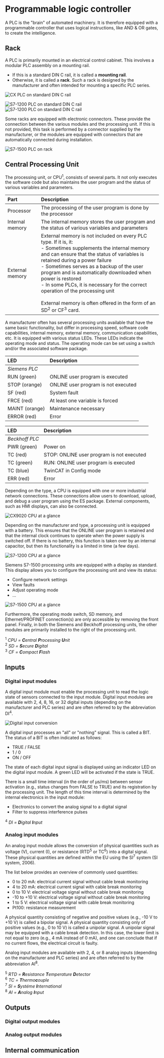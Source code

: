 # Programmable logic controller

A PLC is the "brain" of automated machinery. It is therefore equipped with a programmable controller that uses logical instructions, like AND & OR gates, to create the intelligence.

## Rack

A PLC is primarily mounted in an electrical control cabinet. This involves a modular PLC assembly on a mounting rail.
- If this is a standard DIN C rail, it is called a **mounting rail**.
- Otherwise, it is called a **rack**. Such a rack is designed by the manufacturer and often intended for mounting a specific PLC series.


![CX PLC on standard DIN C rail](/images/CX_on_rail.png "CX PLC on standard DIN C rail, ©2020 Beckhoff")

![S7-1200 PLC on standard DIN C rail](/images/S7_1200_on_rail.png "S7-1200 PLC on standard DIN C rail, ©2020 Siemens") ![S7-1200 PLC on standard DIN C rail](/images/S7_1200_on_rail_bottom.png "S7-1200 PLC on standard DIN C rail, ©2020 Siemens")

Some racks are equipped with electronic connectors. These provide the connection between the various modules and the processing unit. If this is not provided, this task is performed by a connector supplied by the manufacturer, or the modules are equipped with connectors that are automatically connected during installation.

![S7-1500 PLC on rack](/images/S7_1500_on_rack.png "S7-1500 PLC on rack, ©2020 Siemens")

## Central Processing Unit

The processing unit, or CPU<sup>1</sup>, consists of several parts. It not only executes the software code but also maintains the user program and the status of various variables and parameters.

| Part | Description |
| :--- | :--- |
| Processor | The processing of the user program is done by the processor |
| Internal memory | The internal memory stores the user program and the status of various variables and parameters |
| External memory | External memory is not included on every PLC type. If it is, it: <br> - Sometimes supplements the internal memory and can ensure that the status of variables is retained during a power failure <br> - Sometimes serves as a backup of the user program and is automatically downloaded when power is restored <br> - In some PLCs, it is necessary for the correct operation of the processing unit <br> <br> External memory is often offered in the form of an SD<sup>2</sup> or CF<sup>3</sup> card. |

A manufacturer often has several processing units available that have the same basic functionality, but differ in processing speed, software code capabilities, internal memory, external memory, communication capabilities, etc.
It is equipped with various status LEDs. These LEDs indicate the operating mode and status. The operating mode can be set using a switch and/or the associated software package.

| LED              | Description                                                 |
|:-----------------|:------------------------------------------------------------|
| *Siemens PLC*    |                                                             |
| RUN (green)      | ONLINE user program is executed                             |
| STOP (orange)    | ONLINE user program is not executed                         |
| SF (red)         | System fault                                                |
| FRCE (red)       | At least one variable is forced                             |
| MAINT (orange)   | Maintenance necessary                                       |
| ERROR (red)      | Error                                                       |


| LED              | Description                                                 |
|:-----------------|:------------------------------------------------------------|
| *Beckhoff PLC*   |                                                             |
| PWR (green)      | Power on                                                    |
| TC (red)         | STOP: ONLINE user program is not executed                   |
| TC (green)       | RUN: ONLINE user program is executed                        |
| TC (blue)        | TwinCAT in Config mode                                      |
| ERR (red)        | Error                                                       |

Depending on the type, a CPU is equipped with one or more industrial network connections. These connections allow users to download, upload, and debug a user program using the ES package. External components, such as HMI displays, can also be connected.

![CX9020 CPU at a glance](/images/CX_at_a_glance.png "CX9020 CPU at a glance, ©2020 Beckhoff")

Depending on the manufacturer and type, a processing unit is equipped with a battery. This ensures that the ONLINE user program is retained and that the internal clock continues to operate when the power supply is switched off. If there is no battery, this function is taken over by an internal capacitor, but then its functionality is a limited in time (a few days).

![S7-1200 CPU at a glance](/images/S7_1200_at_a_glance.png "S7-1200 CPU at a glance, ©2020 Siemens")

Siemens S7-1500 processing units are equipped with a display as standard. This display allows you to configure the processing unit and view its status:
- Configure network settings
- View faults
- Adjust operating mode
- …

![S7-1500 CPU at a glance](/images/S7_1500_at_a_glance.png "S7-1500 CPU at a glance, ©2020 Siemens")

Furthermore, the operating mode switch, SD memory, and Ethernet/PROFINET connection(s) are only accessible by removing the front panel.
Finally, in both the Siemens and Beckhoff processing units, the other modules are primarily installed to the right of the processing unit.

<sup>1</sup> *CPU = **C**entral **P**rocessing **U**nit* <br>
<sup>2</sup> *SD = **S**ecure **D**igital* <br>
<sup>3</sup> *CF = **C**ompact **F**lash* <br>

## Inputs
### Digital input modules

A digital input module must enable the processing unit to read the logic state of sensors connected to the input module.
Digital input modules are available with 2, 4, 8, 16, or 32 digital inputs (depending on the manufacturer and PLC series) and are often referred to by the abbreviation DI<sup>4</sup>.

![Digital input conversion](/images/di_signals.png "Digital input conversion") 

A digital input processes an "all" or "nothing" signal. This is called a BIT. The status of a BIT is often indicated as follows:
- TRUE / FALSE
- 1 / 0
- ON / OFF

The state of each digital input signal is displayed using an indicator LED on the digital input module. A green LED will be activated if the state is TRUE.

There is a small time interval (in the order of µs/ms) between sensor activation (e.g., status changes from FALSE to TRUE) and its registration by the processing unit. The length of this time interval is determined by the internal electronics in the input module:
- Electronics to convert the analog signal to a digital signal
- Filter to suppress interference pulses

<sup>4</sup> *DI = **D**igital **I**nput* <br>

### Analog input modules

An analog input module allows the conversion of physical quantities such as voltage (V), current (I), or resistance (RTD<sup>5</sup> or TC<sup>6</sup>) into a digital signal. These physical quantities are defined within the EU using the SI<sup>7</sup> system (SI system, 2006).

The list below provides an overview of commonly used quantities:
- 0 to 20 mA: electrical current signal without cable break monitoring
- 4 to 20 mA: electrical current signal with cable break monitoring
- 0 to 10 V: electrical voltage signal without cable break monitoring
- -10 to +10 V: electrical voltage signal without cable break monitoring
- 1 to 5 V: electrical voltage signal with cable break monitoring
- Pt100: resistance measurement

A physical quantity consisting of negative and positive values (e.g., -10 V to +10 V) is called a bipolar signal.
A physical quantity consisting only of positive values (e.g., 0 to 10 V) is called a unipolar signal. A unipolar signal may be equipped with a cable break detection. In this case, the lower limit is not equal to zero (e.g., 4 mA instead of 0 mA), and one can conclude that if no current flows, the electrical circuit is faulty.

Analog input modules are available with 2, 4, or 8 analog inputs (depending on the manufacturer and PLC series) and are often referred to by the abbreviation AI<sup>8</sup>.

<sup>5</sup> *RTD = **R**esistance **T**emperature **D**etector* <br>
<sup>6</sup> *TC = **T**hermo**c**ouple* <br>
<sup>7</sup> *SI = **S**ystéme **I**nternational* <br>
<sup>8</sup> *AI = **A**nalog **I**nput* <br>

## Outputs
### Digital output modules


### Analog output modules


## Internal communication
